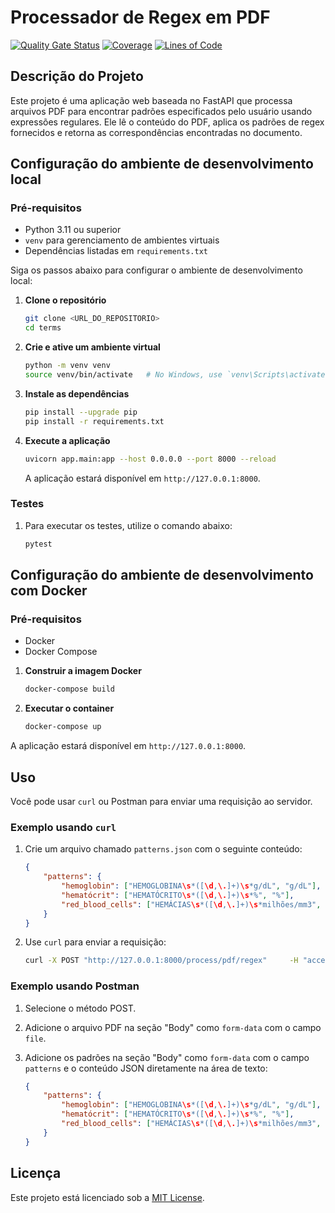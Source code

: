 # Processador de Regex em PDF

[![Quality Gate Status](https://sonarcloud.io/api/project_badges/measure?project=EPS-DataMed_extract-info-pdf&metric=alert_status)](https://sonarcloud.io/summary/new_code?id=EPS-DataMed_extract-info-pdf)
[![Coverage](https://sonarcloud.io/api/project_badges/measure?project=EPS-DataMed_extract-info-pdf&metric=coverage)](https://sonarcloud.io/summary/new_code?id=EPS-DataMed_extract-info-pdf)
[![Lines of Code](https://sonarcloud.io/api/project_badges/measure?project=EPS-DataMed_extract-info-pdf&metric=ncloc)](https://sonarcloud.io/summary/new_code?id=EPS-DataMed_extract-info-pdf)

## Descrição do Projeto

Este projeto é uma aplicação web baseada no FastAPI que processa arquivos PDF para encontrar padrões especificados pelo usuário usando expressões regulares. Ele lê o conteúdo do PDF, aplica os padrões de regex fornecidos e retorna as correspondências encontradas no documento.


## Configuração do ambiente de desenvolvimento local

### Pré-requisitos

- Python 3.11 ou superior
- `venv` para gerenciamento de ambientes virtuais
- Dependências listadas em `requirements.txt`

Siga os passos abaixo para configurar o ambiente de desenvolvimento local:

1. **Clone o repositório**

   ```bash
   git clone <URL_DO_REPOSITORIO>
   cd terms
   ```

2. **Crie e ative um ambiente virtual**

   ```bash
   python -m venv venv
   source venv/bin/activate   # No Windows, use `venv\Scripts\activate`
   ```

3. **Instale as dependências**

   ```bash
   pip install --upgrade pip
   pip install -r requirements.txt 
   ```

4. **Execute a aplicação**

   ```bash
   uvicorn app.main:app --host 0.0.0.0 --port 8000 --reload
   ```

   A aplicação estará disponível em `http://127.0.0.1:8000`.

### Testes

1. Para executar os testes, utilize o comando abaixo:

    ```bash
    pytest
    ```

## Configuração do ambiente de desenvolvimento com Docker

### Pré-requisitos

- Docker
- Docker Compose

1. **Construir a imagem Docker**
    ```bash
    docker-compose build
    ```

2. **Executar o container**
    ```bash
    docker-compose up
    ```

A aplicação estará disponível em `http://127.0.0.1:8000`.

## Uso

Você pode usar `curl` ou Postman para enviar uma requisição ao servidor.

### Exemplo usando `curl`

1. Crie um arquivo chamado `patterns.json` com o seguinte conteúdo:

    ```json
    {
        "patterns": {
            "hemoglobin": ["HEMOGLOBINA\s*([\d,\.]+)\s*g/dL", "g/dL"],
            "hematócrit": ["HEMATÓCRITO\s*([\d,\.]+)\s*%", "%"],
            "red_blood_cells": ["HEMÁCIAS\s*([\d,\.]+)\s*milhões/mm3", "milhões/mm3"]
        }
    }
    ```

2. Use `curl` para enviar a requisição:

    ```bash
    curl -X POST "http://127.0.0.1:8000/process/pdf/regex"     -H "accept: application/json"     -H "Content-Type: multipart/form-data"     -F "file=@/path/to/your/file.pdf"     -F 'patterns={"patterns":{"hemoglobin":["HEMOGLOBINA\s*([\d,\.]+)\s*g/dL","g/dL"],"hematócrit":["HEMATÓCRITO\s*([\d,\.]+)\s*%","%"],"red_blood_cells":["HEMÁCIAS\s*([\d,\.]+)\s*milhões/mm3","milhões/mm3"]}}'
    ```

### Exemplo usando Postman

1. Selecione o método POST.
2. Adicione o arquivo PDF na seção "Body" como `form-data` com o campo `file`.
3. Adicione os padrões na seção "Body" como `form-data` com o campo `patterns` e o conteúdo JSON diretamente na área de texto:

    ```json
    {
        "patterns": {
            "hemoglobin": ["HEMOGLOBINA\s*([\d,\.]+)\s*g/dL", "g/dL"],
            "hematócrit": ["HEMATÓCRITO\s*([\d,\.]+)\s*%", "%"],
            "red_blood_cells": ["HEMÁCIAS\s*([\d,\.]+)\s*milhões/mm3", "milhões/mm3"]
        }
    }
    ```

## Licença

Este projeto está licenciado sob a [MIT License](./LICENSE).
